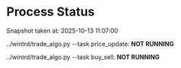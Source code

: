 # Process Status

Snapshot taken at: 2025-10-13 11:07:00

../wintrd/trade_algo.py --task price_update: **NOT RUNNING**

../wintrd/trade_algo.py --task buy_sell: **NOT RUNNING**

